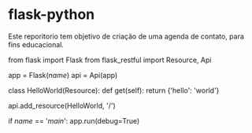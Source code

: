 # flask-python 

Este reporitorio tem objetivo de criação de uma agenda de contato, para fins educacional.

from flask import Flask
from flask_restful import Resource, Api

app = Flask(_name_)
api = Api(app)

class HelloWorld(Resource):
    def get(self):
        return {'hello': 'world'}

api.add_resource(HelloWorld, '/')

if _name_ == '_main_':
    app.run(debug=True)